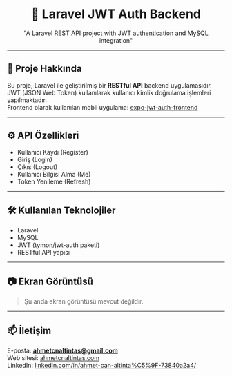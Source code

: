 <h1 align="center">🔐 Laravel JWT Auth Backend</h1>
<p align="center">"A Laravel REST API project with JWT authentication and MySQL integration"</p>

---

## 🎯 Proje Hakkında

Bu proje, Laravel ile geliştirilmiş bir **RESTful API** backend uygulamasıdır.  
JWT (JSON Web Token) kullanılarak kullanıcı kimlik doğrulama işlemleri yapılmaktadır.  
Frontend olarak kullanılan mobil uygulama: [expo-jwt-auth-frontend](https://github.com/ahmetcnaltintas/expo-jwt-auth-frontend)

---

## ⚙️ API Özellikleri

- Kullanıcı Kaydı (Register)  
- Giriş (Login)  
- Çıkış (Logout)  
- Kullanıcı Bilgisi Alma (Me)  
- Token Yenileme (Refresh)

---

## 🛠️ Kullanılan Teknolojiler

- Laravel  
- MySQL  
- JWT (tymon/jwt-auth paketi)  
- RESTful API yapısı

---

## 📷 Ekran Görüntüsü

> Şu anda ekran görüntüsü mevcut değildir.

---

## 📫 İletişim

E-posta: **ahmetcnaltintas@gmail.com**  
Web sitesi: [ahmetcnaltintas.com](https://ahmetcnaltintas.com)  
LinkedIn: [linkedin.com/in/ahmet-can-altinta%C5%9F-73840a2a4/](https://www.linkedin.com/in/ahmet-can-altinta%C5%9F-73840a2a4/)

